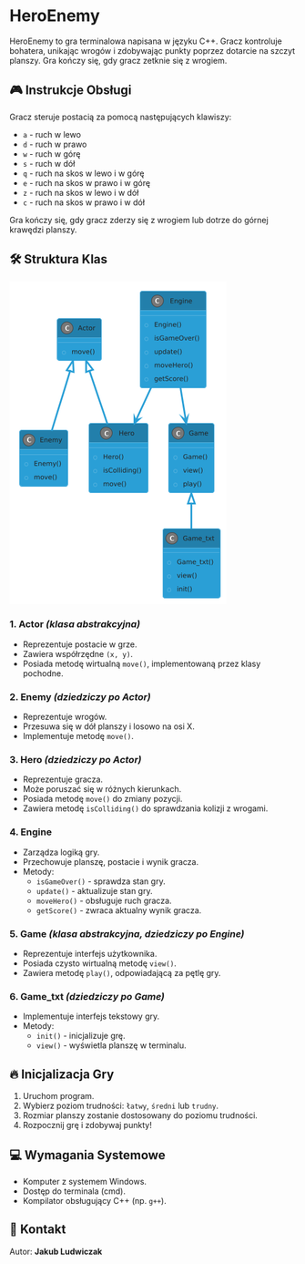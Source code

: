 # HeroEnemy

HeroEnemy to gra terminalowa napisana w języku C++. Gracz kontroluje bohatera, unikając wrogów i zdobywając punkty poprzez dotarcie na szczyt planszy. Gra kończy się, gdy gracz zetknie się z wrogiem.

## 🎮 Instrukcje Obsługi

Gracz steruje postacią za pomocą następujących klawiszy:
- `a` - ruch w lewo
- `d` - ruch w prawo
- `w` - ruch w górę
- `s` - ruch w dół
- `q` - ruch na skos w lewo i w górę
- `e` - ruch na skos w prawo i w górę
- `z` - ruch na skos w lewo i w dół
- `c` - ruch na skos w prawo i w dół

Gra kończy się, gdy gracz zderzy się z wrogiem lub dotrze do górnej krawędzi planszy.

## 🛠 Struktura Klas

![Diagram klas](diagram.png)

### **1. Actor** *(klasa abstrakcyjna)*
- Reprezentuje postacie w grze.
- Zawiera współrzędne `(x, y)`.
- Posiada metodę wirtualną `move()`, implementowaną przez klasy pochodne.

### **2. Enemy** *(dziedziczy po Actor)*
- Reprezentuje wrogów.
- Przesuwa się w dół planszy i losowo na osi X.
- Implementuje metodę `move()`.

### **3. Hero** *(dziedziczy po Actor)*
- Reprezentuje gracza.
- Może poruszać się w różnych kierunkach.
- Posiada metodę `move()` do zmiany pozycji.
- Zawiera metodę `isColliding()` do sprawdzania kolizji z wrogami.

### **4. Engine**
- Zarządza logiką gry.
- Przechowuje planszę, postacie i wynik gracza.
- Metody:
  - `isGameOver()` - sprawdza stan gry.
  - `update()` - aktualizuje stan gry.
  - `moveHero()` - obsługuje ruch gracza.
  - `getScore()` - zwraca aktualny wynik gracza.

### **5. Game** *(klasa abstrakcyjna, dziedziczy po Engine)*
- Reprezentuje interfejs użytkownika.
- Posiada czysto wirtualną metodę `view()`.
- Zawiera metodę `play()`, odpowiadającą za pętlę gry.

### **6. Game_txt** *(dziedziczy po Game)*
- Implementuje interfejs tekstowy gry.
- Metody:
  - `init()` - inicjalizuje grę.
  - `view()` - wyświetla planszę w terminalu.

## 🔥 Inicjalizacja Gry
1. Uruchom program.
2. Wybierz poziom trudności: `łatwy`, `średni` lub `trudny`.
3. Rozmiar planszy zostanie dostosowany do poziomu trudności.
4. Rozpocznij grę i zdobywaj punkty!

## 💻 Wymagania Systemowe
- Komputer z systemem Windows.
- Dostęp do terminala (cmd).
- Kompilator obsługujący C++ (np. `g++`).

## 📩 Kontakt
Autor: **Jakub Ludwiczak**  


